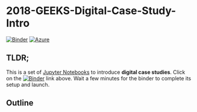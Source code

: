 # 2018-GEEKS-Digital-Case-Study-Intro

[![Binder](https://beta.mybinder.org/badge.svg)](https://beta.mybinder.org/v2/gh/PHI-Case-Studies/2018-GEEKS-Digital-Case-Study-Intro/master) [![Azure](https://img.shields.io/badge/launch-azurenb-blue.svg)](https://notebooks.azure.com/import/gh/PHI-Case-Studies/2018-GEEKS-Digital-Case-Study-Intro/master)

## TLDR;
This is a set of [Jupyter Notebooks](https://jupyter.org/) to introduce **digital case studies**. Click on the [![Binder](https://beta.mybinder.org/badge.svg)](https://beta.mybinder.org/v2/gh/PHI-Case-Studies/2018-GEEKS-Digital-Case-Study-Intro/master) link above. Wait a few minutes for the binder to complete its setup and launch.

## Outline
